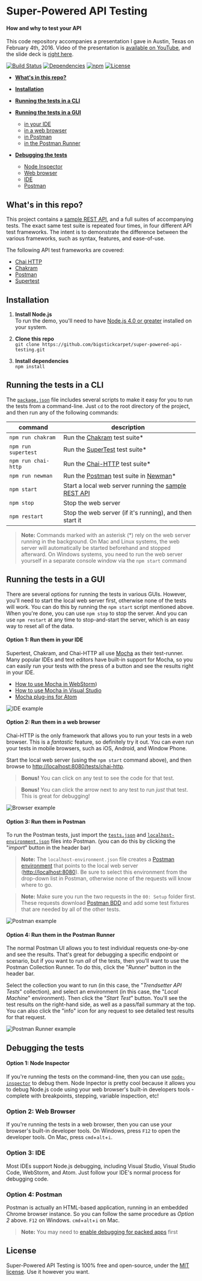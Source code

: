 Super-Powered API Testing
============================
#### How and why to test your API

This code repository accompanies a presentation I gave in Austin, Texas on February 4th, 2016.  Video of the presentation is [available on YouTube](https://youtu.be/bhrg-7f2e8k?t=1800), and the slide deck is [right here](https://docs.google.com/presentation/d/1oZknCWA6M186Pmfx43LVmWwdQvaqFhZLXX-_5lZkpQw/edit?usp=sharing).

[![Build Status](https://api.travis-ci.org/BigstickCarpet/super-powered-api-testing.svg)](https://travis-ci.org/BigstickCarpet/super-powered-api-testing)
[![Dependencies](https://david-dm.org/BigstickCarpet/super-powered-api-testing.svg)](https://david-dm.org/BigstickCarpet/super-powered-api-testing)
[![npm](http://img.shields.io/npm/v/super-powered-api-testing.svg)](https://www.npmjs.com/package/super-powered-api-testing)
[![License](https://img.shields.io/npm/l/super-powered-api-testing.svg)](LICENSE)

- **[What's in this repo?](#whats-in-this-repo)**

- **[Installation](#installation)**

- **[Running the tests in a CLI](#running-the-tests-in-a-cli)**

- **[Running the tests in a GUI](#running-the-tests-in-a-gui)**
    - [in your IDE](#option-1-run-them-in-your-ide)
    - [in a web browser](#option-2-run-them-in-a-web-browser)
    - [in Postman](#option-3-run-them-in-postman)
    - [in the Postman Runner](#option-4-run-them-in-the-postman-runner)

- **[Debugging the tests](#debugging-the-tests)**
    - [Node Inspector](#option-1-node-inspector)
    - [Web browser](#option-2-web-browser)
    - [IDE](#option-3-ide)
    - [Postman](#option-4-postman)


What's in this repo?
--------------------------
This project contains a [sample REST API](https://documenter.getpostman.com/go?view=Y29sbGVjdGlvbl9pZD01OTE4ZjM2MS0zMjMwLWYzOTUtNzVkNC1kYzFiMTYwNGNhNDYmb3duZXI9MzA1NzU0JnVzZXJfaWQ9MzA1NzU0JmFjY2Vzc190b2tlbj1mZDY2YzNjYmUyZTM1ZTk1ODc1YSZzeW5jX2Vudj1wcmVtaXVt), and a full suites of accompanying tests.  The exact same test suite is repeated four times, in four different API test frameworks.  The intent is to demonstrate the difference between the various frameworks, such as syntax, features, and ease-of-use.

The following API test frameworks are covered:

- [Chai HTTP](https://github.com/chaijs/chai-http)
- [Chakram](https://github.com/dareid/chakram)
- [Postman](http://getpostman.com)
- [Supertest](https://github.com/visionmedia/supertest)


Installation
--------------------------

1. __Install Node.js__<br>
To run the demo, you'll need to have [Node.js 4.0 or greater](https://nodejs.org/en/) installed on your system.

2. __Clone this repo__<br>
`git clone https://github.com/bigstickcarpet/super-powered-api-testing.git`

3. __Install dependencies__<br>
`npm install`


Running the tests in a CLI
--------------------------
The [`package.json`](package.json) file includes several scripts to make it easy for you to run the tests from a command-line.  Just `cd` to the root directory of the project, and then run any of the following commands:

| command                | description
|------------------------|------------------------------------
| `npm run chakram`      | Run the [Chakram](tests/chakram) test suite*
| `npm run supertest`    | Run the [SuperTest](tests/supertest) test suite*
| `npm run chai-http`    | Run the [Chai-HTTP](tests/chai-http) test suite*
| `npm run newman`       | Run the [Postman](tests/newman) test suite in [Newman](https://www.npmjs.com/package/newman)*
| `npm start`            | Start a local web server running the [sample REST API](https://documenter.getpostman.com/go?view=Y29sbGVjdGlvbl9pZD01OTE4ZjM2MS0zMjMwLWYzOTUtNzVkNC1kYzFiMTYwNGNhNDYmb3duZXI9MzA1NzU0JnVzZXJfaWQ9MzA1NzU0JmFjY2Vzc190b2tlbj1mZDY2YzNjYmUyZTM1ZTk1ODc1YSZzeW5jX2Vudj1wcmVtaXVt)
| `npm stop`             | Stop the web server
| `npm restart`          | Stop the web server (if it's running), and then start it

> **Note:**  Commands marked with an asterisk (*) rely on the web server running in the background.  On Mac and Linux systems, the web server will automatically be started beforehand and stopped afterward.  On Windows systems, you need to run the web server yourself in a separate console window via the `npm start` command


Running the tests in a GUI
--------------------------
There are several options for running the tests in various GUIs.  However, you'll need to start the local web server first, otherwise none of the tests will work.  You can do this by running the `npm start` script mentioned above.  When you're done, you can use `npm stop` to stop the server.  And you can use `npm restart` at any time to stop-and-start the server, which is an easy way to reset all of the data.


#### Option 1: Run them in your IDE
Supertest, Chakram, and Chai-HTTP all use [Mocha](https://mochajs.org/) as their test-runner.  Many popular IDEs and text editors have built-in support for Mocha, so you can easily run your tests with the press of a button and see the results right in your IDE.

  - [How to use Mocha in WebStorm](https://www.youtube.com/watch?v=4mKiGkokyx8))
  - [How to use Mocha in Visual Studio](https://github.com/Microsoft/nodejstools/wiki/Test-Explorer)
  - [Mocha plug-ins for Atom](https://atom.io/packages/search?q=mocha)

![IDE example](docs/IDE.gif)


#### Option 2: Run them in a web browser
Chai-HTTP is the only framework that allows you to run your tests in a web browser. This is a _fantastic_ feature, so definitely try it out.  You can even run your tests in mobile browsers, such as iOS, Android, and Window Phone.

Start the local web server (using the `npm start` command above), and then browse to [http://localhost:8080/tests/chai-http](http://localhost:8080/tests/chai-http/).

> **Bonus!** You can click on any test to see the code for that test.

> **Bonus!** You can click the arrow next to any test to run _just_ that test. This is great for debugging!

![Browser example](docs/browser.gif)


#### Option 3: Run them in Postman
To run the Postman tests, just import the [`tests.json`](https://raw.githubusercontent.com/BigstickCarpet/super-powered-api-testing/master/tests/newman/tests.json) and [`localhost-environment.json`](https://raw.githubusercontent.com/BigstickCarpet/super-powered-api-testing/master/tests/newman/localhost-environment.json) files into Postman. (you can do this by clicking the "_import_" button in the header bar)

> **Note:** The `localhost-environment.json` file creates a [Postman environment](http://www.getpostman.com/docs/environments) that points to the local web server ([http://localhost:8080](http://localhost:8080)). Be sure to select this environment from the drop-down list in Postman, otherwise none of the requests will know where to go.

> **Note:** Make sure you run the two requests in the `00: Setup` folder first.  These requests download [Postman BDD](https://github.com/BigstickCarpet/postman-bdd) and add some test fixtures that are needed by all of the other tests.

![Postman example](docs/postman.gif)


#### Option 4: Run them in the Postman Runner
The normal Postman UI allows you to test individual requests one-by-one and see the results.  That's great for debugging a specific endpoint or scenario, but if you want to run _all_ of the tests, then you'll want to use the Postman Collection Runner.  To do this, click the "_Runner_" button in the header bar.

Select the collection you want to run (in this case, the "_Trendsetter API Tests_" collection), and select an environment (in this case, the "_Local Machine_" environment).  Then click the "_Start Test_" button.  You'll see the test results on the right-hand side, as well as a pass/fail summary at the top.  You can also click the "info" icon for any request to see detailed test results for that request.

![Postman Runner example](docs/postman-runner.gif)



Debugging the tests
--------------------------

#### Option 1: Node Inspector
If you're running the tests on the command-line, then you can use [`node-inspector`](https://www.npmjs.com/package/node-inspector) to debug them.  Node Inpector is pretty cool because it allows you to debug Node.js code using your web browser's built-in developers tools - complete with breakpoints, stepping, variable inspection, etc!


### Option 2: Web Browser
If you're running the tests in a web browser, then you can use your browser's built-in developer tools.  On Windows, press `F12` to open the developer tools.  On Mac, press `cmd`+`alt`+`i`.


### Option 3: IDE
Most IDEs support Node.js debugging, including Visual Studio, Visual Studio Code, WebStorm, and Atom.  Just follow your IDE's normal process for debugging code.


### Option 4: Postman
Postman is actually an HTML-based application, running in an embedded Chrome browser instance.  So you can follow the same procedure as _Option 2_ above.  `F12` on Windows.  `cmd`+`alt`+`i` on Mac.

> **Note:** You may need to [enable debugging for packed apps](http://blog.getpostman.com/2014/01/27/enabling-chrome-developer-tools-inside-postman/) first



License
--------------------------
Super-Powered API Testing is 100% free and open-source, under the [MIT license](LICENSE). Use it however you want.
